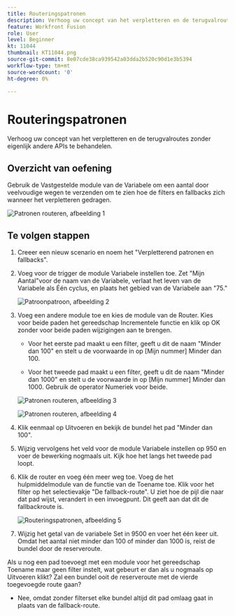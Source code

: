 ```yaml
---
title: Routeringspatronen
description: Verhoog uw concept van het verpletteren en de terugvalroutes zonder eigenlijk andere APIs te behandelen.
feature: Workfront Fusion
role: User
level: Beginner
kt: 11044
thumbnail: KT11044.png
source-git-commit: 8e07cde38ca939542a03dda2b520c90d1e3b5394
workflow-type: tm+mt
source-wordcount: '0'
ht-degree: 0%

---
```



# Routeringspatronen

Verhoog uw concept van het verpletteren en de terugvalroutes zonder eigenlijk andere APIs te behandelen.

## Overzicht van oefening

Gebruik de Vastgestelde module van de Variabele om een aantal door veelvoudige wegen te verzenden om te zien hoe de filters en fallbacks zich wanneer het verpletteren gedragen.

![Patronen routeren, afbeelding 1](../12-exercises/assets/routing-patterns-walkthrough-1.png)

## Te volgen stappen

1. Creeer een nieuw scenario en noem het &quot;Verpletterend patronen en fallbacks&quot;.
1. Voeg voor de trigger de module Variabele instellen toe. Zet &quot;Mijn Aantal&quot;voor de naam van de Variabele, verlaat het leven van de Variabele als Één cyclus, en plaats het gebied van de Variabele aan &quot;75.&quot;

   ![Patroonpatroon, afbeelding 2](../12-exercises/assets/routing-patterns-walkthrough-2.png)

1. Voeg een andere module toe en kies de module van de Router. Kies voor beide paden het gereedschap Incrementele functie en klik op OK zonder voor beide paden wijzigingen aan te brengen.

   + Voor het eerste pad maakt u een filter, geeft u dit de naam &quot;Minder dan 100&quot; en stelt u de voorwaarde in op [Mijn nummer] Minder dan 100.

   + Voor het tweede pad maakt u een filter, geeft u dit de naam &quot;Minder dan 1000&quot; en stelt u de voorwaarde in op [Mijn nummer] Minder dan 1000. Gebruik de operator Numeriek voor beide.

   ![Patronen routeren, afbeelding 3](../12-exercises/assets/routing-patterns-walkthrough-3.png)

   ![Patronen routeren, afbeelding 4](../12-exercises/assets/routing-patterns-walkthrough-4.png)

1. Klik eenmaal op Uitvoeren en bekijk de bundel het pad &quot;Minder dan 100&quot;.
1. Wijzig vervolgens het veld voor de module Variabele instellen op 950 en voer de bewerking nogmaals uit. Kijk hoe het langs het tweede pad loopt.
1. Klik de router en voeg één meer weg toe. Voeg de het hulpmiddelmodule van de functie van de Toename toe. Klik voor het filter op het selectievakje &quot;De fallback-route&quot;. U ziet hoe de pijl die naar dat pad wijst, verandert in een invoegpunt. Dit geeft aan dat dit de fallbackroute is.

   ![Routeringspatronen, afbeelding 5](../12-exercises/assets/routing-patterns-walkthrough-5.png)

1. Wijzig het getal van de variabele Set in 9500 en voer het één keer uit. Omdat het aantal niet minder dan 100 of minder dan 1000 is, reist de bundel door de reserveroute.

Als u nog een pad toevoegt met een module voor het gereedschap Toename maar geen filter instelt, wat gebeurt er dan als u nogmaals op Uitvoeren klikt? Zal een bundel ooit de reserveroute met de vierde toegevoegde route gaan?

+ Nee, omdat zonder filterset elke bundel altijd dit pad omlaag gaat in plaats van de fallback-route.
